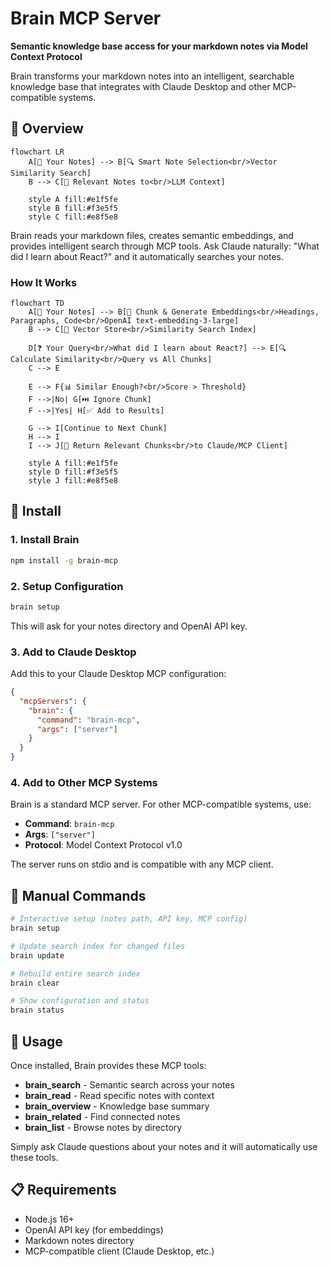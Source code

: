 # Brain MCP Server

**Semantic knowledge base access for your markdown notes via Model Context Protocol**

Brain transforms your markdown notes into an intelligent, searchable knowledge base that integrates with Claude Desktop and other MCP-compatible systems.

## 🧠 Overview

```mermaid
flowchart LR
    A[📄 Your Notes] --> B[🔍 Smart Note Selection<br/>Vector Similarity Search]
    B --> C[📝 Relevant Notes to<br/>LLM Context]
    
    style A fill:#e1f5fe
    style B fill:#f3e5f5
    style C fill:#e8f5e8
```

Brain reads your markdown files, creates semantic embeddings, and provides intelligent search through MCP tools. Ask Claude naturally: "What did I learn about React?" and it automatically searches your notes.

### How It Works

```mermaid
flowchart TD
    A[📄 Your Notes] --> B[🔧 Chunk & Generate Embeddings<br/>Headings, Paragraphs, Code<br/>OpenAI text-embedding-3-large]
    B --> C[💾 Vector Store<br/>Similarity Search Index]
    
    D[❓ Your Query<br/>What did I learn about React?] --> E[🔍 Calculate Similarity<br/>Query vs All Chunks]
    C --> E
    
    E --> F{📊 Similar Enough?<br/>Score > Threshold}
    F -->|No| G[⏭️ Ignore Chunk]
    F -->|Yes| H[✅ Add to Results]
    
    G --> I[Continue to Next Chunk]
    H --> I
    I --> J[📝 Return Relevant Chunks<br/>to Claude/MCP Client]
    
    style A fill:#e1f5fe
    style D fill:#f3e5f5
    style J fill:#e8f5e8
```

## 🚀 Install

### 1. Install Brain
```bash
npm install -g brain-mcp
```

### 2. Setup Configuration
```bash
brain setup
```
This will ask for your notes directory and OpenAI API key.

### 3. Add to Claude Desktop
Add this to your Claude Desktop MCP configuration:

```json
{
  "mcpServers": {
    "brain": {
      "command": "brain-mcp",
      "args": ["server"]
    }
  }
}
```

### 4. Add to Other MCP Systems
Brain is a standard MCP server. For other MCP-compatible systems, use:
- **Command**: `brain-mcp`  
- **Args**: `["server"]`
- **Protocol**: Model Context Protocol v1.0

The server runs on stdio and is compatible with any MCP client.

## 🔧 Manual Commands

```bash
# Interactive setup (notes path, API key, MCP config)
brain setup

# Update search index for changed files
brain update

# Rebuild entire search index  
brain clear

# Show configuration and status
brain status
```

## 🎯 Usage

Once installed, Brain provides these MCP tools:
- **brain_search** - Semantic search across your notes
- **brain_read** - Read specific notes with context
- **brain_overview** - Knowledge base summary
- **brain_related** - Find connected notes
- **brain_list** - Browse notes by directory

Simply ask Claude questions about your notes and it will automatically use these tools.

## 📋 Requirements

- Node.js 16+
- OpenAI API key (for embeddings)
- Markdown notes directory
- MCP-compatible client (Claude Desktop, etc.)